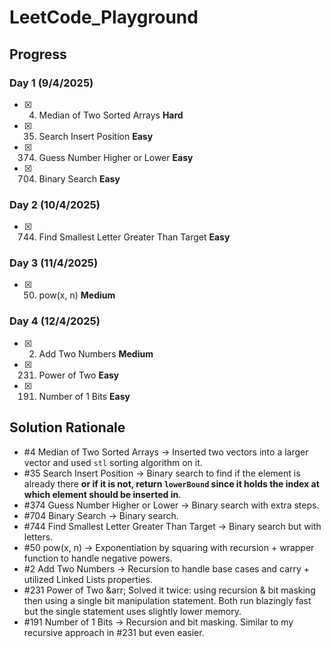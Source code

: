 # LeetCode_Playground

## Progress
### Day 1 (9/4/2025)
- [x] 4. Median of Two Sorted Arrays **Hard**
- [x] 35. Search Insert Position **Easy**
- [x] 374. Guess Number Higher or Lower **Easy**
- [x] 704. Binary Search **Easy**
### Day 2 (10/4/2025)
- [x] 744. Find Smallest Letter Greater Than Target **Easy**
### Day 3 (11/4/2025)
- [x] 50. pow(x, n) **Medium**
### Day 4 (12/4/2025)
- [x] 2. Add Two Numbers **Medium**
- [x] 231. Power of Two **Easy**
- [x] 191. Number of 1 Bits **Easy**

## Solution Rationale
- #4 Median of Two Sorted Arrays &rarr; Inserted two vectors into a larger vector and used `stl` sorting algorithm on it.
- #35 Search Insert Position &rarr; Binary search to find if the element is already there **or if it is not, return `lowerBound` since it holds the index at which element should be inserted in**.
- #374 Guess Number Higher or Lower &rarr; Binary search with extra steps.
- #704 Binary Search &rarr; Binary search.
- #744 Find Smallest Letter Greater Than Target &rarr; Binary search but with letters.
- #50 pow(x, n) &rarr; Exponentiation by squaring with recursion + wrapper function to handle negative powers.
- #2 Add Two Numbers &rarr; Recursion to handle base cases and carry + utilized Linked Lists properties.
- #231 Power of Two &arr; Solved it twice: using recursion & bit masking then using a single bit manipulation statement. Both run blazingly fast but the single statement uses slightly lower memory.
- #191 Number of 1 Bits &rarr; Recursion and bit masking. Similar to my recursive approach in #231 but even easier.
